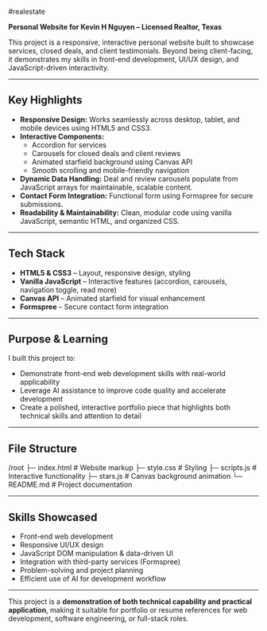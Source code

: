 #realestate

**Personal Website for Kevin H Nguyen – Licensed Realtor, Texas**

This project is a responsive, interactive personal website built to showcase services, closed deals, and client testimonials. Beyond being client-facing, it demonstrates my skills in front-end development, UI/UX design, and JavaScript-driven interactivity.

---

## Key Highlights

- **Responsive Design:** Works seamlessly across desktop, tablet, and mobile devices using HTML5 and CSS3.  
- **Interactive Components:** 
  - Accordion for services  
  - Carousels for closed deals and client reviews  
  - Animated starfield background using Canvas API  
  - Smooth scrolling and mobile-friendly navigation  
- **Dynamic Data Handling:** Deal and review carousels populate from JavaScript arrays for maintainable, scalable content.  
- **Contact Form Integration:** Functional form using Formspree for secure submissions.  
- **Readability & Maintainability:** Clean, modular code using vanilla JavaScript, semantic HTML, and organized CSS.

---

## Tech Stack

- **HTML5 & CSS3** – Layout, responsive design, styling  
- **Vanilla JavaScript** – Interactive features (accordion, carousels, navigation toggle, read more)  
- **Canvas API** – Animated starfield for visual enhancement  
- **Formspree** – Secure contact form integration  

---

## Purpose & Learning

I built this project to:  
- Demonstrate front-end web development skills with real-world applicability  
- Leverage AI assistance to improve code quality and accelerate development  
- Create a polished, interactive portfolio piece that highlights both technical skills and attention to detail  

---

## File Structure
/root
├─ index.html # Website markup
├─ style.css # Styling
├─ scripts.js # Interactive functionality
├─ stars.js # Canvas background animation
└─ README.md # Project documentation

---

## Skills Showcased

- Front-end web development  
- Responsive UI/UX design  
- JavaScript DOM manipulation & data-driven UI  
- Integration with third-party services (Formspree)  
- Problem-solving and project planning  
- Efficient use of AI for development workflow

---

This project is a **demonstration of both technical capability and practical application**, making it suitable for portfolio or resume references for web development, software engineering, or full-stack roles.
